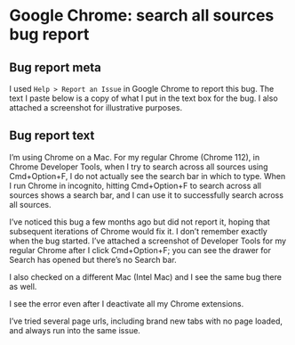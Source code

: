 # Google Chrome: search all sources bug report

## Bug report meta

I used `Help > Report an Issue` in Google Chrome to report this
bug. The text I paste below is a copy of what I put in the text box
for the bug. I also attached a screenshot for illustrative purposes.

## Bug report text

I’m using Chrome on a Mac. For my regular Chrome (Chrome 112), in
Chrome Developer Tools, when I try to search across all sources using
Cmd+Option+F, I do not actually see the search bar in which to
type. When I run Chrome in incognito, hitting Cmd+Option+F to search
across all sources shows a search bar, and I can use it to
successfully search across all sources.

I’ve noticed this bug a few months ago but did not report it, hoping
that subsequent iterations of Chrome would fix it. I don’t remember
exactly when the bug started. I’ve attached a screenshot of Developer
Tools for my regular Chrome after I click Cmd+Option+F; you can see
the drawer for Search has opened but there’s no Search bar.

I also checked on a different Mac (Intel Mac) and I see the same bug
there as well.

I see the error even after I deactivate all my Chrome extensions.

I’ve tried several page urls, including brand new tabs with no page
loaded, and always run into the same issue.
